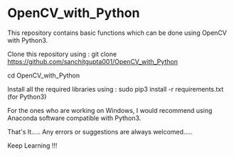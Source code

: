 # OpenCV_with_Python
This repository contains basic functions which can be done using OpenCV with Python3.

Clone this repository using : git clone https://github.com/sanchitgupta001/OpenCV_with_Python

cd OpenCV_with_Python

Install all the required libraries using : sudo pip3 install -r requirements.txt (for Python3)

For the ones who are working on Windows, I would recommend using Anaconda software compatible with Python3.

That's It..... Any errors or suggestions are always welcomed.....

Keep Learning !!!
